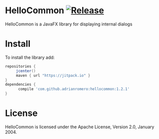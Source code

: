 HelloCommon [![Release](https://jitpack.io/v/adrianromero/hellocommon.svg)](https://jitpack.io/#adrianromero/hellocommon)
============

HelloCommon is a JavaFX library for displaying internal dialogs


Install
=======

To install the library add: 
 
   ```gradle
   repositories { 
        jcenter()
        maven { url "https://jitpack.io" }
   }
   dependencies {
         compile 'com.github.adrianromero:hellocommon:1.2.1'
   }
   ```  

License
=======

HelloCommon is licensed under the Apache License, Version 2.0, January 2004.
